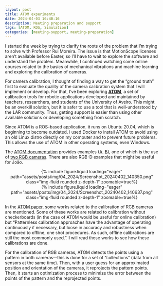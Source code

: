 ```yaml
---
layout: post
title: ATOM experiments
date: 2024-04-03 16:40:16
description: Meeting preparation and support
tags: [ATOM, ROS, Simulation]
categories: [meeting-support, meeting-preparation]
---
```


I started the week by trying to clarify the roots of the problem that I’m trying to solve with Professor Rui Moreira. The issue is that MotionScope licenses aren’t available before Easter, so I’ll have to wait to explore the software and understand the problem. Meanwhile, I continued watching some online courses related to the basics of mechanical vibrations and machine learning and exploring the calibration of cameras.

For camera calibration, I thought of finding a way to get the “ground truth” first to evaluate the quality of the camera calibration system that I will implement or develop. For that, I’ve been exploring [**ATOM**](https://github.com/lardemua/atom), a set of calibration tools for robotic applications developed and maintained by teachers, researchers, and students of the University of Aveiro. This might be an overkill solution, but it is safer to use a tool that is well-understood by the LAR community. Thus, getting support is easier than using other available solutions or developing something from scratch.

Since ATOM is a ROS-based application, it runs on Ubuntu 20.04, which is beginning to become outdated. I used Docker to install ATOM to avoid using an old Linux distro directly on my computer and to prevent future problems. This allows the use of ATOM in other operating systems, even Windows.

The [ATOM documentation](https://lardemua.github.io/atom_documentation/) provides examples ([A](https://lardemua.github.io/atom_documentation/examples/), [B](https://github.com/lardemua/atom/tree/noetic-devel/atom_examples)), one of which is the use of [two RGB cameras](https://github.com/lardemua/atom/tree/noetic-devel/atom_examples/rrbot). There are also RGB-D examples that might be useful for João.


<div class="row mt-3" style="text-align: center">
    <div class="col-sm mt-3 mt-md-0">
        {% include figure.liquid loading="eager" path="assets/posts/img/04_2024/Screenshot_20240402_140350.png" class="img-fluid rounded z-depth-1" zoomable=true%}
    </div>
</div>

<div class="row mt-3" style="text-align: center">
    <div class="col-sm mt-3 mt-md-0">
        {% include figure.liquid loading="eager" path="assets/posts/img/04_2024/Screenshot_20240402_140637.png" class="img-fluid rounded z-depth-1" zoomable=true%}
    </div>
</div>

In the [ATOM paper](https://doi.org/10.1016/j.eswa.2022.118000), some works related to the calibration of RGB cameras are mentioned. Some of these works are related to calibration without checkerboards (in the case of ATOM would be useful for online calibration) but “Patternless calibration approaches have the advantage of operating continuously if necessary, but loose in accuracy and robustness when compared to offline, one shot procedures. As such, offline calibrations are still the most commonly used.”. I will read those works to see how these calibrations are done.

For the calibration of RGB cameras, ATOM detects the points using a pattern in both cameras—this is done for a set of “collections” (data from all sensors at the same time). Then, with a user guess for an approximated position and orientation of the cameras, it reprojects the pattern points. Then, it starts an optimization process to minimize the error between the points of the pattern and the reprojected points.